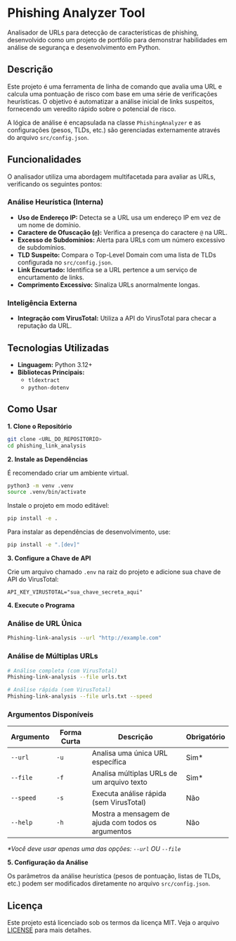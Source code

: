 # Phishing Analyzer Tool

Analisador de URLs para detecção de características de phishing, desenvolvido como um projeto de portfólio para demonstrar habilidades em análise de segurança e desenvolvimento em Python.

## Descrição

Este projeto é uma ferramenta de linha de comando que avalia uma URL e calcula uma pontuação de risco com base em uma série de verificações heurísticas. O objetivo é automatizar a análise inicial de links suspeitos, fornecendo um veredito rápido sobre o potencial de risco.

A lógica de análise é encapsulada na classe `PhishingAnalyzer` e as configurações (pesos, TLDs, etc.) são gerenciadas externamente através do arquivo `src/config.json`.

## Funcionalidades

O analisador utiliza uma abordagem multifacetada para avaliar as URLs, verificando os seguintes pontos:

### Análise Heurística (Interna)

- **Uso de Endereço IP:** Detecta se a URL usa um endereço IP em vez de um nome de domínio.
- **Caractere de Ofuscação (`@`):** Verifica a presença do caractere `@` na URL.
- **Excesso de Subdomínios:** Alerta para URLs com um número excessivo de subdomínios.
- **TLD Suspeito:** Compara o Top-Level Domain com uma lista de TLDs configurada no `src/config.json`.
- **Link Encurtado:** Identifica se a URL pertence a um serviço de encurtamento de links.
- **Comprimento Excessivo:** Sinaliza URLs anormalmente longas.

### Inteligência Externa

- **Integração com VirusTotal:** Utiliza a API do VirusTotal para checar a reputação da URL.

## Tecnologias Utilizadas

- **Linguagem:** Python 3.12+
- **Bibliotecas Principais:**
  - `tldextract`
  - `python-dotenv`

## Como Usar

**1. Clone o Repositório**

```bash
git clone <URL_DO_REPOSITORIO>
cd phishing_link_analysis
```

**2. Instale as Dependências**

É recomendado criar um ambiente virtual.
```bash
python3 -m venv .venv
source .venv/bin/activate
```

Instale o projeto em modo editável:
```bash
pip install -e .
```
Para instalar as dependências de desenvolvimento, use:
```bash
pip install -e ".[dev]"
```

**3. Configure a Chave de API**

Crie um arquivo chamado `.env` na raiz do projeto e adicione sua chave de API do VirusTotal:
```
API_KEY_VIRUSTOTAL="sua_chave_secreta_aqui"
```

**4. Execute o Programa**

### Análise de URL Única
```bash
Phishing-link-analysis --url "http://example.com"
```

### Análise de Múltiplas URLs
```bash
# Análise completa (com VirusTotal)
Phishing-link-analysis --file urls.txt

# Análise rápida (sem VirusTotal)
Phishing-link-analysis --file urls.txt --speed
```

### Argumentos Disponíveis

| Argumento | Forma Curta | Descrição | Obrigatório |
|-----------|-------------|-----------|-------------|
| `--url` | `-u` | Analisa uma única URL específica | Sim* |
| `--file` | `-f` | Analisa múltiplas URLs de um arquivo texto | Sim* |
| `--speed` | `-s` | Executa análise rápida (sem VirusTotal) | Não |
| `--help` | `-h` | Mostra a mensagem de ajuda com todos os argumentos | Não |

*\*Você deve usar apenas uma das opções: `--url` OU `--file`*

**5. Configuração da Análise**

Os parâmetros da análise heurística (pesos de pontuação, listas de TLDs, etc.) podem ser modificados diretamente no arquivo `src/config.json`.

## Licença

Este projeto está licenciado sob os termos da licença MIT. Veja o arquivo [LICENSE](./LICENSE) para mais detalhes.
